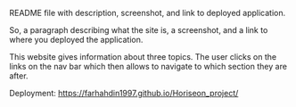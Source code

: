 README file with description, screenshot, and link to deployed application.

So, a paragraph describing what the site is, a screenshot, and a link to where you deployed the application.

This website gives information about three topics. The user clicks on the links on the nav bar which then allows to navigate to which section they are after. 


Deployment:  https://farhahdin1997.github.io/Horiseon_project/


